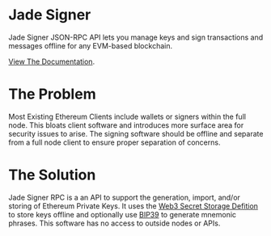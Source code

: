 # Jade Signer

Jade Signer JSON-RPC API lets you manage keys and sign transactions and messages offline for any EVM-based blockchain.

[View The Documentation](https://playground.open-rpc.org/?uiSchema[appBar][ui:splitView]=false&schemaUrl=https://raw.githubusercontent.com/etclabscore/jade-signer-rpc/master/signer/openrpc.json&uiSchema[appBar][ui:logoUrl]=https://avatars1.githubusercontent.com/u/45863699?s=200&v=4).

# The Problem

Most Existing Ethereum Clients include wallets or signers within the full node. This bloats client software and introduces more surface area for security issues to arise. The signing software should be offline and separate from a full node client to ensure proper separation of concerns.

# The Solution

Jade Signer RPC is a an API to support the generation, import, and/or storing of Ethereum Private Keys. It uses the [Web3 Secret Storage Defition](https://github.com/ethereumproject/wiki/wiki/Web3-Secret-Storage-Definition) to store keys offline and optionally use [BIP39](https://github.com/bitcoin/bips/blob/master/bip-0039.mediawiki) to generate mnemonic phrases. This software has no access to outside nodes or APIs.
